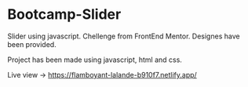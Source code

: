 # Bootcamp-Slider
Slider using javascript.
Chellenge from FrontEnd Mentor. Designes have been provided.

Project has been made using javascript, html and css.

Live view -> https://flamboyant-lalande-b910f7.netlify.app/
